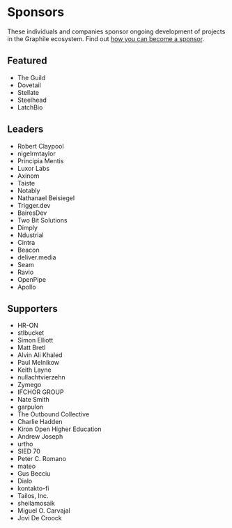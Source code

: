 # Sponsors

These individuals and companies sponsor ongoing development of projects in
the Graphile ecosystem. Find out [how you can become a
sponsor](https://graphile.org/sponsor/).

## Featured

- The Guild
- Dovetail
- Stellate
- Steelhead
- LatchBio

## Leaders

- Robert Claypool
- nigelrmtaylor
- Principia Mentis
- Luxor Labs
- Axinom
- Taiste
- Notably
- Nathanael Beisiegel
- Trigger.dev
- BairesDev
- Two Bit Solutions
- Dimply
- Ndustrial
- Cintra
- Beacon
- deliver.media
- Seam
- Ravio
- OpenPipe
- Apollo

## Supporters

- HR-ON
- stlbucket
- Simon Elliott
- Matt Bretl
- Alvin Ali Khaled
- Paul Melnikow
- Keith Layne
- nullachtvierzehn
- Zymego
- IFCHOR GROUP
- Nate Smith
- garpulon
- The Outbound Collective
- Charlie Hadden
- Kiron Open Higher Education
- Andrew Joseph
- urtho
- SIED 70
- Peter C. Romano
- mateo
- Gus Becciu
- Dialo
- kontakto-fi
- Tailos, Inc.
- sheilamosaik
- Miguel O. Carvajal
- Jovi De Croock
